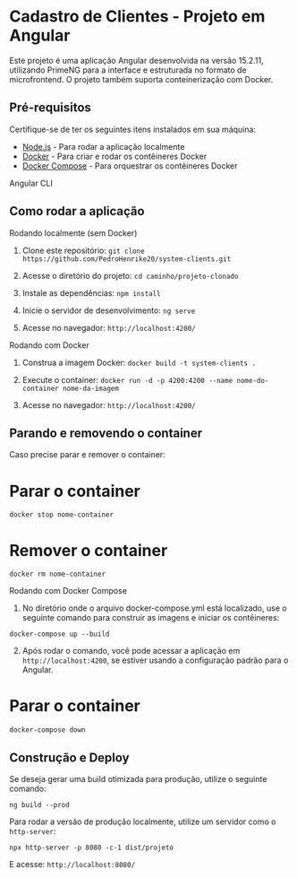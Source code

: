 # Cadastro de Clientes - Projeto em Angular

Este projeto é uma aplicação Angular desenvolvida na versão 15.2.11, utilizando PrimeNG para a interface e estruturada no formato de microfrontend. O projeto também suporta conteinerização com Docker.

## Pré-requisitos

Certifique-se de ter os seguintes itens instalados em sua máquina:

- [Node.js](https://nodejs.org/) - Para rodar a aplicação localmente
- [Docker](https://www.docker.com/) - Para criar e rodar os contêineres Docker
- [Docker Compose](https://docs.docker.com/compose/) - Para orquestrar os contêineres Docker

Angular CLI


## Como rodar a aplicação

Rodando localmente (sem Docker)

1. Clone este repositório:
`git clone https://github.com/PedroHenrike20/system-clients.git`


2. Acesse o diretório do projeto:
`cd caminho/projeto-clonado`


3. Instale as dependências:
`npm install`


4. Inicie o servidor de desenvolvimento:
`ng serve`


5. Acesse no navegador:
`http://localhost:4200/`

Rodando com Docker 

1. Construa a imagem Docker:
`docker build -t system-clients .`


2. Execute o container:
`docker run -d -p 4200:4200 --name nome-do-container nome-da-imagem`


3. Acesse no navegador:
`http://localhost:4200/`

## Parando e removendo o container
Caso precise parar e remover o container:

# Parar o container
`docker stop nome-container`

# Remover o container
`docker rm nome-container`

Rodando com Docker Compose

1. No diretório onde o arquivo docker-compose.yml está localizado, use o seguinte comando para construir as imagens e iniciar os contêineres:

`docker-compose up --build`

2. Após rodar o comando, você pode acessar a aplicação em `http://localhost:4200`, se estiver usando a configuração padrão para o Angular.

# Parar o container
`docker-compose down`


## Construção e Deploy
Se deseja gerar uma build otimizada para produção, utilize o seguinte comando:

`ng build --prod`

Para rodar a versão de produção localmente, utilize um servidor como o `http-server`:

`npx http-server -p 8080 -c-1 dist/projeto`

E acesse:
`http://localhost:8080/`


